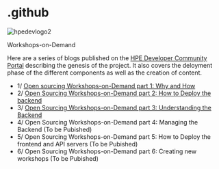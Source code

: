 # .github
 
![hpedevlogo2](https://github.com/Workshops-on-Demand/.github/assets/25387895/05d10b28-4447-4b94-8169-f79e617ccde7)

Workshops-on-Demand


Here are a series of blogs published on the [HPE Developer Community Portal](https://developer.hpe.com/blog) describing the genesis of the project. It also covers the deloyment phase of the different components as well as the creation of content.

* 1/ [Open sourcing Workshops-on-Demand part 1: Why and How](https://developer.hpe.com/blog/willing-to-build-up-your-own-workshops-on-demand-infrastructure/)
* 2/ [Open Sourcing Workshops-on-Demand part 2: How to Deploy the backend](https://developer.hpe.com/blog/open-sourcing-workshops-on-demand-part2-deploying-the-backend/)
* 3/ [Open Sourcing Workshops-on-Demand part 3: Understanding the Backend](https://developer.hpe.com/blog/open-sourcing-workshops-on-demand-part3-understanding-the-backend/)
* 4/ Open Sourcing Workshops-on-Demand part 4: Managing the Backend (To be Pubished)
* 5/ Open Sourcing Workshops-on-Demand part 5: How to Deploy the frontend and API servers (To be Pubished)
* 6/ Open Sourcing Workshops-on-Demand part 6: Creating new workshops (To be Pubished)
